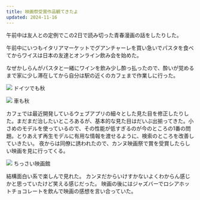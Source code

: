 ```yaml
---
title: 映画祭受賞作品観てきたよ
updated: 2024-11-16
---
```


午前中は友人との定例でこの2日で読み切った青春漫画の話をしたりした。

午前中にいつもイタリアマーケットでグアンチャーレを買い急いでパスタを食べてからワイスは日本の友達とオンライン飲み会を始めた。

なぜかしらんがパスタと一緒にワインを飲み少し酔っ払ったので、酔いが覚めるまで家に少し滞在してから自分は駅の近くのカフェまで作業しに行った。

![](https://i.imgur.com/u5eKFsS.jpeg)
ドイツでも秋

![](https://i.imgur.com/iULZu40.jpeg)
車も秋

カフェでは最近開発しているウェブアプリの細々とした見た目を修正したりした。まだまだ治したいところあるが、基本的な見た目はだいぶ出揃ってきた。小さめのモデルを使っているので、その性能が低すぎるのが今のところの1番の問題。とりあえず再生モデルに有用な情報を渡せるように、検索のところを改善していきたい。
夜からは同僚に誘われたので、カンヌ映画祭で賞を受賞したらしい映画を見に行ってくる。

![](https://i.imgur.com/Lpca2VF.jpeg)
ちっさい映画館

結構面白い系で楽しんで見れた。
カンヌだからいけすかないよくわからん感じかと思っていたけど笑える感じだった。
映画の後にはジャズバーでロシアホットチョコレートを飲んで映画の感想を言い合っていた。